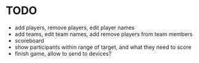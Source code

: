 # TODO

- add players, remove players, edit player names
- add teams, edit team names, add remove players from team members
- scoreboard
- show participants within range of target, and what they need to score
- finish game, allow to send to devices?